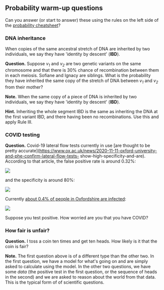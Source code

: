## Probability warm-up questions

Can you answer (or start to answer) these using the rules on the left side of the [probability
cheatsheet](../notes/Probability_cheatsheet.pdf)?

### DNA inheritance

When copies of the same ancestral stretch of DNA are inherited by two individuals, we say they have
'identity by descent' (**IBD**).

**Question.** Suppose <em>v<sub>1</sub></em> and <em>v<sub>2</sub></em> are two genetic variants on
the same chromosome and that there is 30% chance of recombination between them in each meiosis.
Sofiane and Ignacy are siblings. What is the probability they have inherited the same copy of the stretch of DNA between <em>v<sub>1</sub></em> and <em>v<sub>2</sub></em> from their mother?

**Note.** When the same copy of a piece of DNA is inherited by two individuals, we say they have 'identity by descent' (**IBD**). 

**Hint.** Inheriting the whole segment IBD is the same as inheriting the DNA at the first variant IBD, and there having been no recombinations.  Use this and apply Rule III.

### COVID testing

**Question.** Covid-19 lateral flow tests currently in use [are thought to be pretty
accurate](https://www.ox.ac.uk/news/2020-11-11-oxford-university-and-phe-confirm-lateral-flow-tests-
 show-high-specificity-and-are). According to that article, the false positive rate is around 0.32%:

<img src="https://render.githubusercontent.com/render/math?math=P(\text{positive}|\text{not infected}) = 0.0032">

and the specificity is around 80%:

<img src="https://render.githubusercontent.com/render/math?math=P(\text{positive}|\text{infected}) = 0.8">

Currently [about 0.4% of people in Oxfordshire are infected](https://phdashboard.oxfordshire.gov.uk):

<img src="https://render.githubusercontent.com/render/math?math=P(\text{infected}) = 0.004">

Suppose you test positive.  How worried are you that you have COVID?

### How fair is unfair?

**Question.** I toss a coin ten times and get ten heads.  How likely is it that the coin is fair?

**Note.** The first question above is of a different type than the other two. In the first
question, we have a model for what's going on and are simply asked to calculate using the model.  In the other two questions, we have some *data* (the positive test in the first question, or the sequence of heads in the second) and we are asked to reason about the world from that data.  This is the typical form of of scientific questions.
